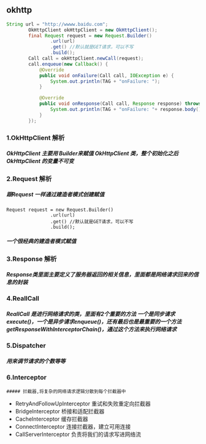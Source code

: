 ## okhttp

```java
String url = "http://wwww.baidu.com";
        OkHttpClient okHttpClient = new OkHttpClient();
        final Request request = new Request.Builder()
                .url(url)
                .get() //默认就是GET请求，可以不写
                .build();
        Call call = okHttpClient.newCall(request);
        call.enqueue(new Callback() {
            @Override
            public void onFailure(Call call, IOException e) {
                System.out.println(TAG + "onFailure: ");
            }

            @Override
            public void onResponse(Call call, Response response) throws IOException {
                System.out.println(TAG + "onFailure: "+ response.body().string());
            }
        });
```



### 1.OkHttpClient 解析

#####			OkHttpClient 主要用 Builder来赋值 OkHttpClient 类，整个初始化之后 OkHttpClient 的变量不可变

### 2.Request 解析

##### 跟Request 一样通过建造者模式创建赋值

```
Request request = new Request.Builder()
                .url(url)
                .get() //默认就是GET请求，可以不写
                .build();
```

##### 一个很经典的建造者模式赋值
### 3.Response 解析
##### Response类里面主要定义了服务器返回的相关信息，里面都是网络请求回来的信息的封装

### 4.ReallCall

##### ReallCall 是进行网络请求的类，里面有2个重要的方法 一个是同步请求execute()，一个是异步请求enqueue()，还有最后也是最重要的一个方法getResponseWithInterceptorChain()，通过这个方法来执行网络请求

### 5.Dispatcher

##### 用来调节请求的个数等等

### 6.Interceptor

	##### 拦截器,将复杂的网络请求逻辑分散到每个拦截器中

- RetryAndFollowUpInterceptor 重试和失败重定向拦截器
- BridgeInterceptor 桥接和适配拦截器
- CacheInterceptor 缓存拦截器
- ConnectInterceptor 连接拦截器，建立可用连接
- CallServerInterceptor 负责将我们的请求写进网络流